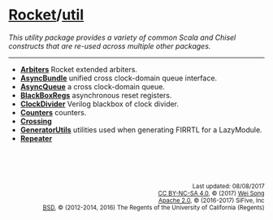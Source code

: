 [Rocket](Readme.md)/[util](https://github.com/freechipsproject/rocket-chip/tree/master/src/main/scala/util)
========================
*This utility package provides a variety of common Scala and Chisel constructs that are re-used across multiple other packages.*

**********************

+ **[Arbiters](util/Arbiters.md)**
  Rocket extended arbiters.
+ **[AsyncBundle](util/AsyncBundle.md)**
  unified cross clock-domain queue interface.
+ **[AsyncQueue](util/AsyncQueue.md)**
  a cross clock-domain queue.
+ **[BlackBoxRegs](util/BlackBoxRegs.md)**
  asynchronous reset registers.
+ **[ClockDivider](util/ClockDivider.md)**
  Verilog blackbox of clock divider.
+ **[Counters](util/Counters.md)**
  counters.
+ **[Crossing](util/Crossing.md)**
+ **[GeneratorUtils](util/GeneratorUtils.md)**
  utilities used when generating FIRRTL for a LazyModule.
+ **[Repeater](util/Repeater.md)**


<br><br><br><p align="right">
<sub>
Last updated: 08/08/2017<br>
[CC BY-NC-SA 4.0](https://creativecommons.org/licenses/by-nc-sa/4.0/), &copy; (2017) [Wei Song](mailto:wsong83@gmail.com)<br>
[Apache 2.0](https://github.com/freechipsproject/rocket-chip/blob/master/LICENSE.SiFive), &copy; (2016-2017) SiFive, Inc<br>
[BSD](https://github.com/freechipsproject/rocket-chip/blob/master/LICENSE.Berkeley), &copy; (2012-2014, 2016) The Regents of the University of California (Regents)
</sub>
</p>
